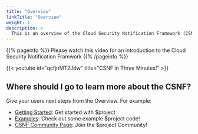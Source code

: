 ```yaml
---
title: "Overview"
linkTitle: "Overview"
weight: 1
description: >
  This is an overview of the Cloud Security Notification Framework (CSNF).
---
```


{{% pageinfo %}}
Please watch this video for an introduction to the Cloud Security Notification Framwork
{{% /pageinfo %}}

{{< youtube id="qcfjnMT2Jdw" title="CSNF in Three Minutes!" >}}


## Where should I go to learn more about the CSNF?

Give your users next steps from the Overview. For example:

* [Getting Started](/docs/getting-started/): Get started with $project
* [Examples](/docs/examples/): Check out some example $project code!
* [CSNF Community Page](/community/): Join the $project Community!

